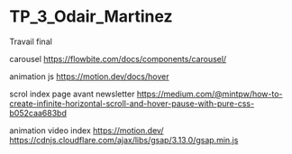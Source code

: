 # TP_3_Odair_Martinez

Travail final

carousel
https://flowbite.com/docs/components/carousel/

animation js
https://motion.dev/docs/hover

scrol index page avant newsletter
https://medium.com/@mintpw/how-to-create-infinite-horizontal-scroll-and-hover-pause-with-pure-css-b052caa683bd

animation video index
https://motion.dev/
https://cdnjs.cloudflare.com/ajax/libs/gsap/3.13.0/gsap.min.js
